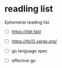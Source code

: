 # readling list

Ephemeral reading list.
- [ ] https://tldr.fail/
- [ ] https://tls12.xargs.org/
- [ ] go language spec
- [ ] effective go

